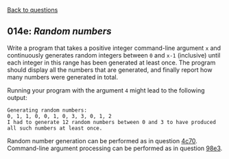 [Back to questions](../../README.md)

## 014e: *Random numbers*

Write a program that takes a positive integer command-line argument `x`
and continuously generates random integers between `0` and `x-1` (inclusive) until each integer
in this range has been generated at least once.  The program should display all the numbers that are generated,
and finally report how many numbers were generated in total.

Running your program with the argument `4` might lead to the following output:

```
Generating random numbers:
0, 1, 1, 0, 0, 1, 0, 3, 3, 0, 1, 2
I had to generate 12 random numbers between 0 and 3 to have produced all such numbers at least once.
```

Random number generation can be performed as in question [4c70](questions/4c70.md).  Command-line argument processing can be performed as in question [98e3](questions/98e3.md).